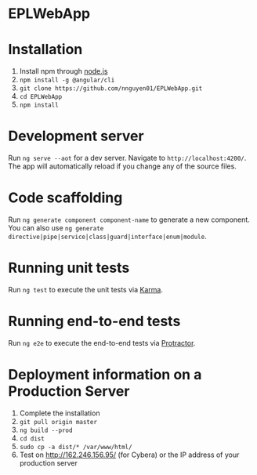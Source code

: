 # EPLWebApp

# Installation

1. Install npm through [node.js](https://nodejs.org/en/download/)
2. `npm install -g @angular/cli`
3. `git clone https://github.com/nnguyen01/EPLWebApp.git`
4. `cd EPLWebApp`
5. `npm install`

# Development server

Run `ng serve --aot` for a dev server. Navigate to `http://localhost:4200/`. The app will automatically reload if you change any of the source files.

# Code scaffolding

Run `ng generate component component-name` to generate a new component. You can also use `ng generate directive|pipe|service|class|guard|interface|enum|module`.

# Running unit tests

Run `ng test` to execute the unit tests via [Karma](https://karma-runner.github.io).

# Running end-to-end tests

Run `ng e2e` to execute the end-to-end tests via [Protractor](http://www.protractortest.org/).

# Deployment information on a Production Server
1. Complete the installation
2. `git pull origin master`
3. `ng build --prod`
4. `cd dist`
5. `sudo cp -a dist/* /var/www/html/`
6. Test on http://162.246.156.95/ (for Cybera) or the IP address of your production server
